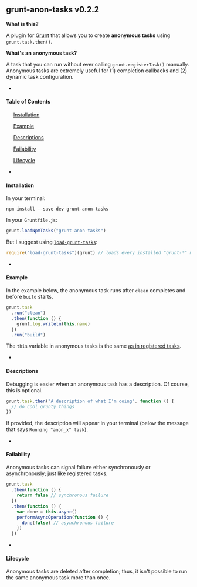## grunt-anon-tasks v0.2.2

**What is this?**

A plugin for [Grunt](http://gruntjs.com/) that allows you to create **anonymous tasks** using `grunt.task.then()`.

**What's an anonymous task?** 

A task that you can run without ever calling `grunt.registerTask()` manually. Anonymous tasks are extremely useful for (1) completion callbacks and (2) dynamic task configuration.

-

#### Table of Contents

&nbsp;&nbsp;&nbsp;&nbsp;
[Installation](#installation)

&nbsp;&nbsp;&nbsp;&nbsp;
[Example](#example)

&nbsp;&nbsp;&nbsp;&nbsp;
[Descriptions](#descriptions)

&nbsp;&nbsp;&nbsp;&nbsp;
[Failability](#failability)

&nbsp;&nbsp;&nbsp;&nbsp;
[Lifecycle](#lifecycle)

-

#### Installation

In your terminal:

```
npm install --save-dev grunt-anon-tasks
```

In your `Gruntfile.js`:

```Javascript
grunt.loadNpmTasks("grunt-anon-tasks")
```

But I suggest using [`load-grunt-tasks`](https://github.com/sindresorhus/load-grunt-tasks):

```Javascript
require("load-grunt-tasks")(grunt) // loads every installed "grunt-*" module
```

-

#### Example

In the example below, the anonymous task runs after `clean` completes and before `build` starts.

```Javascript
grunt.task
  .run("clean")
  .then(function () {
    grunt.log.writeln(this.name)
  })
  .run("build")
```

The `this` variable in anonymous tasks is the same [as in registered tasks](http://gruntjs.com/api/inside-tasks).

-

#### Descriptions

Debugging is easier when an anonymous task has a description. Of course, this is optional.

```Javascript
grunt.task.then("A description of what I'm doing", function () {
  // do cool grunty things
})
```

If provided, the description will appear in your terminal (below the message that says `Running "anon_x" task`).

-

#### Failability

Anonymous tasks can signal failure either synchronously or asynchronously; just like registered tasks.

```Javascript
grunt.task
  .then(function () {
    return false // synchronous failure
  })
  .then(function () {
    var done = this.async()
    performAsyncOperation(function () {
      done(false) // asynchronous failure
    })
  })
```

-

#### Lifecycle

Anonymous tasks are deleted after completion; thus, it isn't possible to run the same anonymous task more than once.
